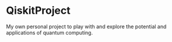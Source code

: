 # QiskitProject
My own personal project to play with and explore the potential and applications of quantum computing.
